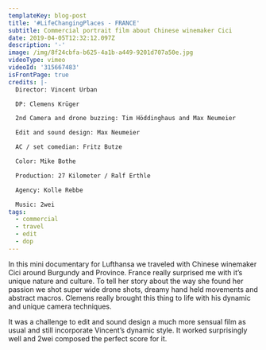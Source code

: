 ```yaml
---
templateKey: blog-post
title: '#LifeChangingPlaces - FRANCE'
subtitle: Commercial portrait film about Chinese winemaker Cici
date: 2019-04-05T12:32:12.097Z
description: '-'
image: /img/8f24cbfa-b625-4a1b-a449-9201d707a50e.jpg
videoType: vimeo
videoId: '315667483'
isFrontPage: true
credits: |-
  Director: Vincent Urban

  DP: Clemens Krüger

  2nd Camera and drone buzzing: Tim Höddinghaus and Max Neumeier

  Edit and sound design: Max Neumeier

  AC / set comedian: Fritz Butze

  Color: Mike Bothe

  Production: 27 Kilometer / Ralf Erthle

  Agency: Kolle Rebbe

  Music: 2wei
tags:
  - commercial
  - travel
  - edit
  - dop
---
```

In this mini documentary for Lufthansa we traveled with Chinese winemaker Cici around Burgundy and Province. France really surprised me with it’s unique nature and culture. To tell her story about the way she found her passion we shot super wide drone shots, dreamy hand held movements and abstract macros. Clemens really brought this thing to life with his dynamic and unique camera techniques. 

It was a challenge to edit and sound design a much more sensual film as usual and still incorporate Vincent’s dynamic style. It worked surprisingly well and 2wei composed the perfect score for it.
